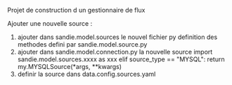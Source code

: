 Projet de construction d un gestionnaire de flux

Ajouter une nouvelle source : 
1. ajouter dans sandie.model.sources le nouvel fichier py
   definition des methodes defini par sandie.model.source.py
2. ajouter dans sandie.model.connection.py la nouvelle source
   import sandie.model.sources.xxxx as xxx
   elif source_type == "MYSQL":
        return my.MYSQLSource(*args, **kwargs)
3. definir la source dans data.config.sources.yaml